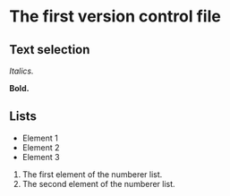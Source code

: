 # The first version control file

## Text selection

*Italics.*

**Bold.**

## Lists

* Element 1
* Element 2
* Element 3

1. The first element of the numberer list.
2. The second element of the numberer list.

